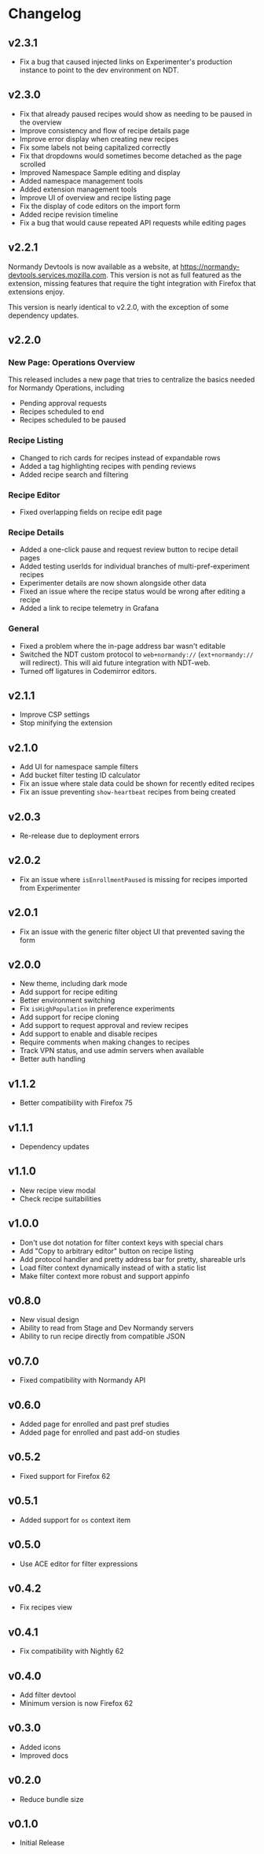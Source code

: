 # Changelog

## v2.3.1

- Fix a bug that caused injected links on Experimenter's production instance to point to the dev environment on NDT.

## v2.3.0

- Fix that already paused recipes would show as needing to be paused in the overview
- Improve consistency and flow of recipe details page
- Improve error display when creating new recipes
- Fix some labels not being capitalized correctly
- Fix that dropdowns would sometimes become detached as the page scrolled
- Improved Namespace Sample editing and display
- Added namespace management tools
- Added extension management tools
- Improve UI of overview and recipe listing page
- Fix the display of code editors on the import form
- Added recipe revision timeline
- Fix a bug that would cause repeated API requests while editing pages

## v2.2.1

Normandy Devtools is now available as a website, at https://normandy-devtools.services.mozilla.com. This version is not as full featured as the extension, missing features that require the tight integration with Firefox that extensions enjoy.

This version is nearly identical to v2.2.0, with the exception of some dependency updates.

## v2.2.0

### New Page: Operations Overview

This released includes a new page that tries to centralize the basics needed
for Normandy Operations, including

- Pending approval requests
- Recipes scheduled to end
- Recipes scheduled to be paused

### Recipe Listing

- Changed to rich cards for recipes instead of expandable rows
- Added a tag highlighting recipes with pending reviews
- Added recipe search and filtering

### Recipe Editor

- Fixed overlapping fields on recipe edit page

### Recipe Details

- Added a one-click pause and request review button to recipe detail pages
- Added testing userIds for individual branches of multi-pref-experiment recipes
- Experimenter details are now shown alongside other data
- Fixed an issue where the recipe status would be wrong after editing a recipe
- Added a link to recipe telemetry in Grafana

### General

- Fixed a problem where the in-page address bar wasn't editable
- Switched the NDT custom protocol to `web+normandy://` (`ext+normandy://` will redirect). This will aid future integration with NDT-web.
- Turned off ligatures in Codemirror editors.

## v2.1.1

- Improve CSP settings
- Stop minifying the extension

## v2.1.0

- Add UI for namespace sample filters
- Add bucket filter testing ID calculator
- Fix an issue where stale data could be shown for recently edited recipes
- Fix an issue preventing `show-heartbeat` recipes from being created

## v2.0.3

- Re-release due to deployment errors

## v2.0.2

- Fix an issue where `isEnrollmentPaused` is missing for recipes imported from
  Experimenter

## v2.0.1

- Fix an issue with the generic filter object UI that prevented saving the form

## v2.0.0

- New theme, including dark mode
- Add support for recipe editing
- Better environment switching
- Fix `isHighPopulation` in preference experiments
- Add support for recipe cloning
- Add support to request approval and review recipes
- Add support to enable and disable recipes
- Require comments when making changes to recipes
- Track VPN status, and use admin servers when available
- Better auth handling

## v1.1.2

- Better compatibility with Firefox 75

## v1.1.1

- Dependency updates

## v1.1.0

- New recipe view modal
- Check recipe suitabilities

## v1.0.0

- Don't use dot notation for filter context keys with special chars
- Add "Copy to arbitrary editor" button on recipe listing
- Add protocol handler and pretty address bar for pretty, shareable urls
- Load filter context dynamically instead of with a static list
- Make filter context more robust and support appinfo

## v0.8.0

- New visual design
- Ability to read from Stage and Dev Normandy servers
- Ability to run recipe directly from compatible JSON

## v0.7.0

- Fixed compatibility with Normandy API

## v0.6.0

- Added page for enrolled and past pref studies
- Added page for enrolled and past add-on studies

## v0.5.2

- Fixed support for Firefox 62

## v0.5.1

- Added support for `os` context item

## v0.5.0

- Use ACE editor for filter expressions

## v0.4.2

- Fix recipes view

## v0.4.1

- Fix compatibility with Nightly 62

## v0.4.0

- Add filter devtool
- Minimum version is now Firefox 62

## v0.3.0

- Added icons
- Improved docs

## v0.2.0

- Reduce bundle size

## v0.1.0

- Initial Release

